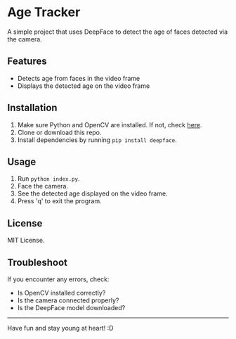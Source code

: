 # Age Tracker

A simple project that uses DeepFace to detect the age of faces detected via the camera.

## Features

- Detects age from faces in the video frame
- Displays the detected age on the video frame

## Installation

1. Make sure Python and OpenCV are installed. If not, check [here](https://docs.opencv.org/master/d5/de5/tutorial_py_setup_in_windows.html).
2. Clone or download this repo.
3. Install dependencies by running `pip install deepface`.

## Usage

1. Run `python index.py`.
2. Face the camera.
3. See the detected age displayed on the video frame.
4. Press 'q' to exit the program.

## License

MIT License.

## Troubleshoot

If you encounter any errors, check:
- Is OpenCV installed correctly?
- Is the camera connected properly? 
- Is the DeepFace model downloaded?

---
Have fun and stay young at heart! :D